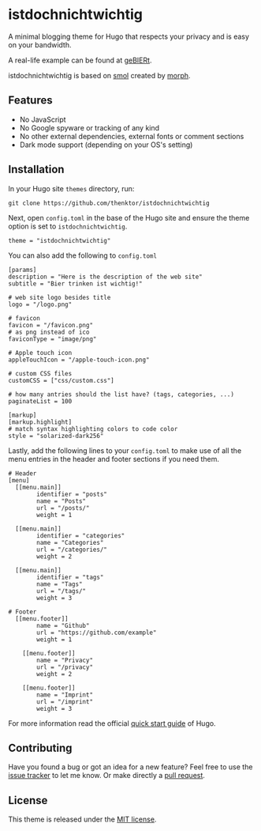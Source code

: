 # istdochnichtwichtig

A minimal blogging theme for Hugo that respects your privacy and is easy on your bandwidth.

A real-life example can be found at [geBIERt](https://www.gebiert.de).

istdochnichtwichtig is based on [smol](https://github.com/colorchestra/smol) created by [morph](https://morph.sh/).


## Features

- No JavaScript
- No Google spyware or tracking of any kind
- No other external dependencies, external fonts or comment sections
- Dark mode support (depending on your OS's setting)

## Installation

In your Hugo site `themes` directory, run:

```
git clone https://github.com/thenktor/istdochnichtwichtig
```

Next, open `config.toml` in the base of the Hugo site and ensure the theme option is set to `istdochnichtwichtig`.

```
theme = "istdochnichtwichtig"
```

You can also add the following to `config.toml`

```
[params]
description = "Here is the description of the web site"
subtitle = "Bier trinken ist wichtig!"

# web site logo besides title
logo = "/logo.png"

# favicon
favicon = "/favicon.png"
# as png instead of ico
faviconType = "image/png"

# Apple touch icon
appleTouchIcon = "/apple-touch-icon.png"

# custom CSS files
customCSS = ["css/custom.css"]

# how many antries should the list have? (tags, categories, ...)
paginateList = 100

[markup]
[markup.highlight]
# match syntax highlighting colors to code color
style = "solarized-dark256"
```

Lastly, add the following lines to your `config.toml` to make use of all the menu entries in the header and footer sections if you need them.

```
# Header
[menu]
  [[menu.main]]
        identifier = "posts"
        name = "Posts"
        url = "/posts/"
        weight = 1 

  [[menu.main]]
        identifier = "categories"
        name = "Categories"
        url = "/categories/"
        weight = 2 

  [[menu.main]]
        identifier = "tags"
        name = "Tags"
        url = "/tags/"
        weight = 3

# Footer
  [[menu.footer]]
        name = "Github"
        url = "https://github.com/example"
        weight = 1 

    [[menu.footer]]
        name = "Privacy"
        url = "/privacy"
        weight = 2 

    [[menu.footer]]
        name = "Imprint"
        url = "/imprint"
        weight = 3 

```

For more information read the official [quick start guide](https://gohugo.io/getting-started/quick-start/) of Hugo.

## Contributing

Have you found a bug or got an idea for a new feature? Feel free to use the [issue tracker](https://github.com/thenktor/istdochnichtwichtig/issues) to let me know. Or make directly a [pull request](https://github.com/thenktor/istdochnichtwichtig/pulls).

## License

This theme is released under the [MIT license](https://github.com/thenktor/istdochnichtwichtig/blob/master/LICENSE).
